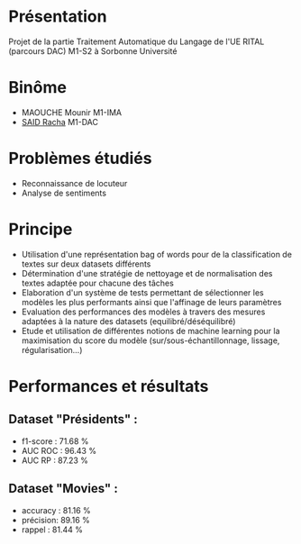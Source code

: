 # Présentation
Projet de la partie Traitement Automatique du Langage de l'UE RITAL (parcours DAC) M1-S2 à Sorbonne Université 

# Binôme
- MAOUCHE Mounir M1-IMA
- [SAID Racha](https://github.com/said-racha) M1-DAC

# Problèmes étudiés
- Reconnaissance de locuteur
- Analyse de sentiments

# Principe
- Utilisation d'une représentation bag of words pour de la classification de textes sur deux datasets différents
- Détermination d'une stratégie de nettoyage et de normalisation des textes adaptée pour chacune des tâches
- Elaboration d'un système de tests permettant de sélectionner les modèles les plus performants ainsi que l'affinage de leurs paramètres
- Evaluation des performances des modèles à travers des mesures adaptées à la nature des datasets (equilibré/déséquilibré)
- Etude et utilisation de différentes notions de machine learning pour la maximisation du score du modèle (sur/sous-échantillonnage, lissage, régularisation...)

# Performances et résultats
## Dataset "Présidents" : 
- f1-score : 71.68 %
- AUC ROC : 96.43 %
- AUC RP : 87.23 %

## Dataset "Movies" :
- accuracy : 81.16 % 
- précision: 89.16 %
- rappel : 81.44 %
